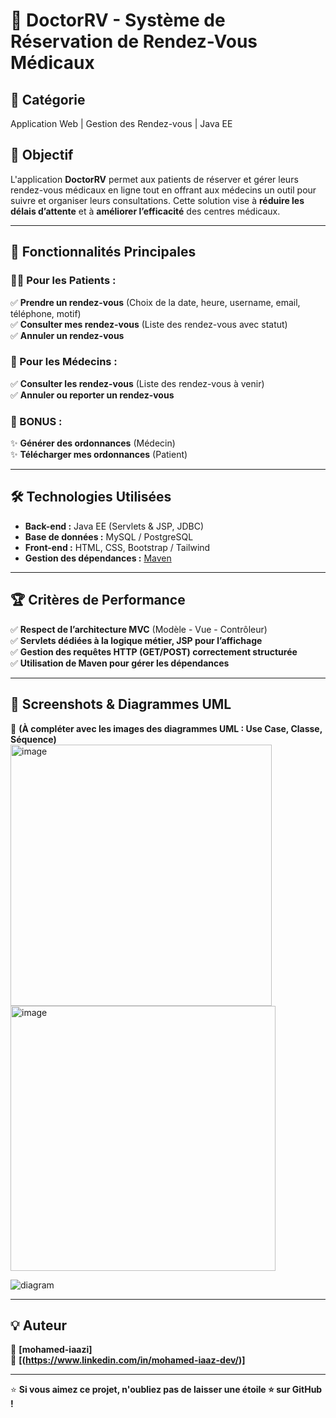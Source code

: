 # 🏥 DoctorRV - Système de Réservation de Rendez-Vous Médicaux

## 📌 Catégorie  
Application Web | Gestion des Rendez-vous | Java EE  

## 🚀 Objectif  
L'application **DoctorRV** permet aux patients de réserver et gérer leurs rendez-vous médicaux en ligne tout en offrant aux médecins un outil pour suivre et organiser leurs consultations. Cette solution vise à **réduire les délais d’attente** et à **améliorer l’efficacité** des centres médicaux.

---

## 🎯 Fonctionnalités Principales  

### 👨‍⚕️ Pour les Patients :  
✅ **Prendre un rendez-vous** (Choix de la date, heure, username, email, téléphone, motif)  
✅ **Consulter mes rendez-vous** (Liste des rendez-vous avec statut)  
✅ **Annuler un rendez-vous**  

### 🏥 Pour les Médecins :  
✅ **Consulter les rendez-vous** (Liste des rendez-vous à venir)  
✅ **Annuler ou reporter un rendez-vous**  

### 🌟 BONUS :  
✨ **Générer des ordonnances** (Médecin)  
✨ **Télécharger mes ordonnances** (Patient)  

---

## 🛠️ Technologies Utilisées  

- **Back-end :** Java EE (Servlets & JSP, JDBC)  
- **Base de données :** MySQL / PostgreSQL  
- **Front-end :** HTML, CSS, Bootstrap / Tailwind  
- **Gestion des dépendances :** [Maven](https://mvnrepository.com/)  

---


## 🏆 Critères de Performance  

✅ **Respect de l’architecture MVC** (Modèle - Vue - Contrôleur)  
✅ **Servlets dédiées à la logique métier, JSP pour l’affichage**  
✅ **Gestion des requêtes HTTP (GET/POST) correctement structurée**  
✅ **Utilisation de Maven pour gérer les dépendances**  

---


## 📸 Screenshots & Diagrammes UML  
📍 **(À compléter avec les images des diagrammes UML : Use Case, Classe, Séquence)**  
<img width="418" alt="image" src="https://github.com/user-attachments/assets/40a993c3-bdcb-4238-952b-ac6563cd3524" />
<img width="424" alt="image" src="https://github.com/user-attachments/assets/1975b73b-6c20-4865-a97f-5ad6d6977086" />

![diagram](https://github.com/user-attachments/assets/4e685bb9-e580-4fdb-98fd-cb9ce3acfd1e)

---

## 💡 Auteur  
👤 **[mohamed-iaazi]**  
🔗 **[(https://www.linkedin.com/in/mohamed-iaaz-dev/)]**  

---

⭐ **Si vous aimez ce projet, n'oubliez pas de laisser une étoile ⭐ sur GitHub !**  
